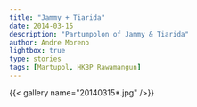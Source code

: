```yaml
---
title: "Jammy + Tiarida"
date: 2014-03-15
description: "Partumpolon of Jammy & Tiarida"
author: Andre Moreno
lightbox: true
type: stories
tags: [Martupol, HKBP Rawamangun]
---
```


{{< gallery name="20140315*.jpg" />}}